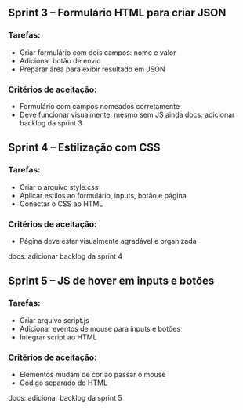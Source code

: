## Sprint 3 – Formulário HTML para criar JSON

### Tarefas:
- Criar formulário com dois campos: nome e valor
- Adicionar botão de envio
- Preparar área para exibir resultado em JSON

### Critérios de aceitação:
- Formulário com campos nomeados corretamente
- Deve funcionar visualmente, mesmo sem JS ainda
docs: adicionar backlog da sprint 3

## Sprint 4 – Estilização com CSS

### Tarefas:
- Criar o arquivo style.css
- Aplicar estilos ao formulário, inputs, botão e página
- Conectar o CSS ao HTML

### Critérios de aceitação:
- Página deve estar visualmente agradável e organizada

docs: adicionar backlog da sprint 4

## Sprint 5 – JS de hover em inputs e botões

### Tarefas:
- Criar arquivo script.js
- Adicionar eventos de mouse para inputs e botões
- Integrar script ao HTML

### Critérios de aceitação:
- Elementos mudam de cor ao passar o mouse
- Código separado do HTML

docs: adicionar backlog da sprint 5
